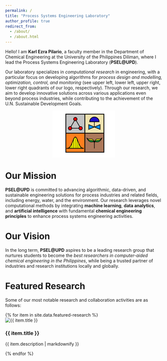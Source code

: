 ```yaml
---
permalink: /
title: "Process Systems Engineering Laboratory"
author_profile: true
redirect_from: 
  - /about/
  - /about.html
---
```


Hello! I am **Karl Ezra Pilario**, a faculty member in the Department of Chemical Engineering at the University of the Philippines Diliman, where I lead the Process Systems Engineering Laboratory (**PSEL@UPD**). 

Our laboratory specializes in *computational research* in engineering, with a particular focus on developing algorithms for *process design and modelling, optimization, control, and monitoring* (see upper left, lower left, upper right, lower right quadrants of our logo, respectively). Through our research, we aim to develop innovative solutions across various applications even beyond process industries, while contributing to the achievement of the U.N. Sustainable Development Goals.

<p align="center">
    <img src="images/psel_logo_2023.png" width="200">
</p>

Our Mission
======
**PSEL@UPD** is committed to advancing algorithmic, data-driven, and sustainable engineering solutions for process industries and related fields, including energy, water, and the environment. Our research leverages novel computational methods by integrating **machine learning**, **data analytics**, and **artificial intelligence** with fundamental **chemical engineering principles** to enhance process systems engineering activities.

Our Vision
======
In the long term, **PSEL@UPD** aspires to be a leading research group that nurtures students to become the *best researchers in computer-aided chemical engineering in the Philippines*, while being a trusted partner of industries and research institutions locally and globally.

Featured Research
======
Some of our most notable research and collaboration activities are as follows:

<div class="featured-research">
  {% for item in site.data.featured-research %}
    <div class="research-item">
      <div class="research-img-container">
        <img src="{{ item.image }}" alt="{{ item.title }}" class="research-img">
      </div>
      <div class="research-description">
        <h3>{{ item.title }}</h3>
        <p>{{ item.description | markdownify }}</p>
      </div>
    </div>
  {% endfor %}
</div>

